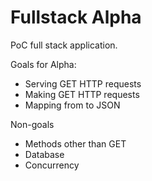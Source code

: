 # Fullstack Alpha

PoC full stack application.

Goals for Alpha:

- Serving GET HTTP requests
- Making GET HTTP requests
- Mapping from to JSON

Non-goals

- Methods other than GET
- Database
- Concurrency